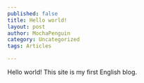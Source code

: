 ```yaml
---
published: false
title: Hello world!
layout: post
author: MochaPenguin
category: Uncategorized
tags: Articles

---
```

Hello world! This site is my first English blog.
